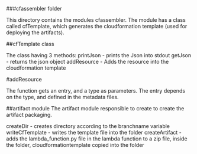 ###cfassembler folder

This directory contains the modules cfassembler. 
The module has a class called cfTemplate, which generates the cloudformation template (used for deploying the artifacts).

##cfTemplate class

The class having 3 methods:
printJson - prints the Json into stdout
getJson - returns the json object
addResource - Adds the resource into the cloudformation template

#addResource

The function gets an entry, and a type as parameters.
The entry depends on the type, and defined in the metadata files. 

##artifact module
The artifact module responsible to create to create the artifact packaging.

createDir - creates directory according to the branchname variable
writeCfTemplate - writes the template file into the folder
createArtifact - adds the lambda_function.py file in the lambda function to a zip file, inside the folder, cloudformationtemplate copied into the folder
